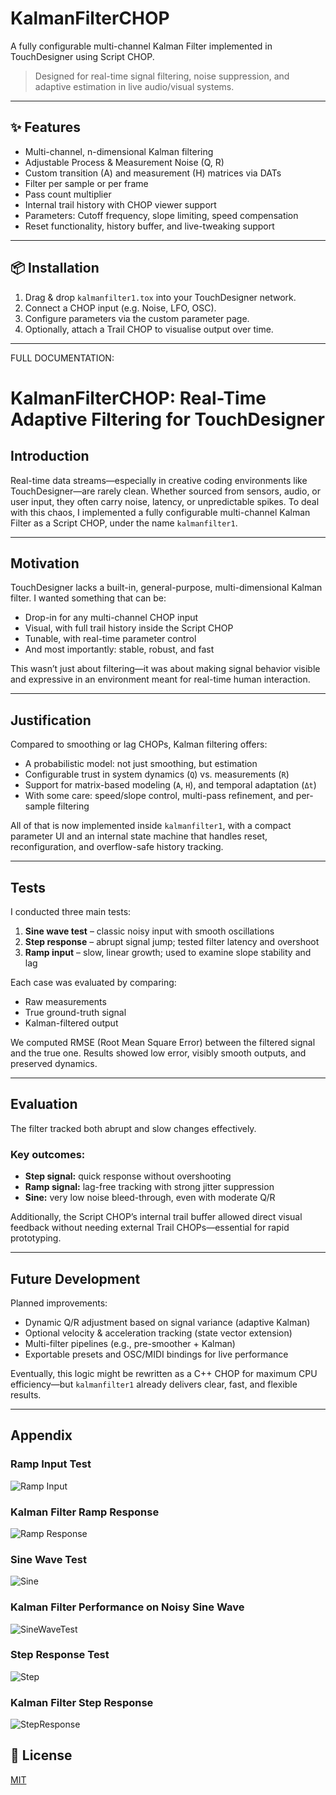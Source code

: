 # KalmanFilterCHOP

A fully configurable multi-channel Kalman Filter implemented in TouchDesigner using Script CHOP.

> Designed for real-time signal filtering, noise suppression, and adaptive estimation in live audio/visual systems.

---

## ✨ Features

- Multi-channel, n-dimensional Kalman filtering
- Adjustable Process & Measurement Noise (Q, R)
- Custom transition (A) and measurement (H) matrices via DATs
- Filter per sample or per frame
- Pass count multiplier
- Internal trail history with CHOP viewer support
- Parameters: Cutoff frequency, slope limiting, speed compensation
- Reset functionality, history buffer, and live-tweaking support

---

## 📦 Installation

1. Drag & drop `kalmanfilter1.tox` into your TouchDesigner network.
2. Connect a CHOP input (e.g. Noise, LFO, OSC).
3. Configure parameters via the custom parameter page.
4. Optionally, attach a Trail CHOP to visualise output over time.

---



FULL DOCUMENTATION:

# KalmanFilterCHOP: Real-Time Adaptive Filtering for TouchDesigner

## Introduction

Real-time data streams—especially in creative coding environments like TouchDesigner—are rarely clean. Whether sourced from sensors, audio, or user input, they often carry noise, latency, or unpredictable spikes. To deal with this chaos, I implemented a fully configurable multi-channel Kalman Filter as a Script CHOP, under the name `kalmanfilter1`.

---

## Motivation

TouchDesigner lacks a built-in, general-purpose, multi-dimensional Kalman filter. I wanted something that can be:

- Drop-in for any multi-channel CHOP input  
- Visual, with full trail history inside the Script CHOP  
- Tunable, with real-time parameter control  
- And most importantly: stable, robust, and fast  

This wasn’t just about filtering—it was about making signal behavior visible and expressive in an environment meant for real-time human interaction.

---

## Justification

Compared to smoothing or lag CHOPs, Kalman filtering offers:

- A probabilistic model: not just smoothing, but estimation  
- Configurable trust in system dynamics (`Q`) vs. measurements (`R`)  
- Support for matrix-based modeling (`A`, `H`), and temporal adaptation (`Δt`)  
- With some care: speed/slope control, multi-pass refinement, and per-sample filtering  

All of that is now implemented inside `kalmanfilter1`, with a compact parameter UI and an internal state machine that handles reset, reconfiguration, and overflow-safe history tracking.

---

## Tests

I conducted three main tests:

1. **Sine wave test** – classic noisy input with smooth oscillations  
2. **Step response** – abrupt signal jump; tested filter latency and overshoot  
3. **Ramp input** – slow, linear growth; used to examine slope stability and lag  

Each case was evaluated by comparing:

- Raw measurements  
- True ground-truth signal  
- Kalman-filtered output  

We computed RMSE (Root Mean Square Error) between the filtered signal and the true one. Results showed low error, visibly smooth outputs, and preserved dynamics.

---

## Evaluation

The filter tracked both abrupt and slow changes effectively.

### Key outcomes:

- **Step signal:** quick response without overshooting  
- **Ramp signal:** lag-free tracking with strong jitter suppression  
- **Sine:** very low noise bleed-through, even with moderate Q/R  

Additionally, the Script CHOP’s internal trail buffer allowed direct visual feedback without needing external Trail CHOPs—essential for rapid prototyping.

---

## Future Development

Planned improvements:

- Dynamic Q/R adjustment based on signal variance (adaptive Kalman)  
- Optional velocity & acceleration tracking (state vector extension)  
- Multi-filter pipelines (e.g., pre-smoother + Kalman)  
- Exportable presets and OSC/MIDI bindings for live performance  

Eventually, this logic might be rewritten as a C++ CHOP for maximum CPU efficiency—but `kalmanfilter1` already delivers clear, fast, and flexible results.

---

## Appendix

### Ramp Input Test  
![Ramp Input](images/ramp_input.png)

### Kalman Filter Ramp Response  
![Ramp Response](images/RampResponse.png)

### Sine Wave Test  
![Sine](images/sine_wave.png)

### Kalman Filter Performance on Noisy Sine Wave  
![SineWaveTest](images/SineWaveTest.png)

### Step Response Test  
![Step](images/step_response.png)

### Kalman Filter Step Response  
![StepResponse](images/StepResponse.png)


## 📄 License

[MIT](./LICENSE)
